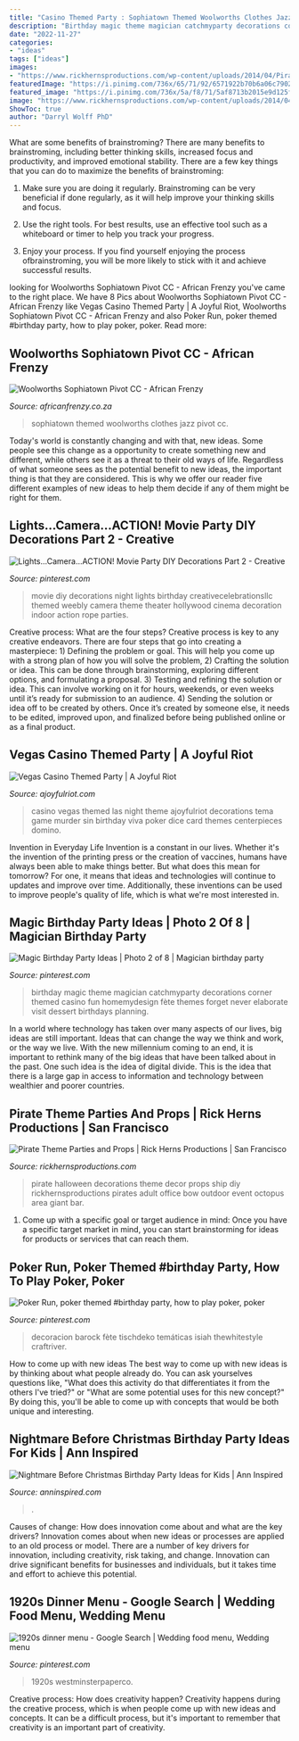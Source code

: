 ```yaml
---
title: "Casino Themed Party : Sophiatown Themed Woolworths Clothes Jazz Pivot Cc"
description: "Birthday magic theme magician catchmyparty decorations corner themed casino fun homemydesign fète themes forget never elaborate visit dessert birthdays planning"
date: "2022-11-27"
categories:
- "ideas"
tags: ["ideas"]
images:
- "https://www.rickhernsproductions.com/wp-content/uploads/2014/04/Pirate-Ship-Bow.jpg"
featuredImage: "https://i.pinimg.com/736x/65/71/92/6571922b70b6a06c79021d0e3633d6fa--magic-party-magic-birthday-party.jpg"
featured_image: "https://i.pinimg.com/736x/5a/f8/71/5af8713b2015e9d125f320b2564444bb.jpg"
image: "https://www.rickhernsproductions.com/wp-content/uploads/2014/04/Pirate-Ship-Bow.jpg"
ShowToc: true
author: "Darryl Wolff PhD"
---
```



What are some benefits of brainstroming?
There are many benefits to brainstroming, including better thinking skills, increased focus and productivity, and improved emotional stability. There are a few key things that you can do to maximize the benefits of brainstroming:
1. Make sure you are doing it regularly. Brainstroming can be very beneficial if done regularly, as it will help improve your thinking skills and focus.

2. Use the right tools. For best results, use an effective tool such as a whiteboard or timer to help you track your progress.

3. Enjoy your process. If you find yourself enjoying the process ofbrainstroming, you will be more likely to stick with it and achieve successful results.

	

		
looking for Woolworths Sophiatown Pivot CC - African Frenzy you've came to the right place. We have 8 Pics about Woolworths Sophiatown Pivot CC - African Frenzy like Vegas Casino Themed Party | A Joyful Riot, Woolworths Sophiatown Pivot CC - African Frenzy and also Poker Run, poker themed #birthday party, how to play poker, poker. Read more:
		
    
## Woolworths Sophiatown Pivot CC - African Frenzy

<img loading=lazy src="http://www.africanfrenzy.co.za/dev/wp-content/uploads/2015/09/Woolworths-Sophiatown-012.jpg" onerror="this.onerror=null;this.src='https://tse1.mm.bing.net/th?id=OIP.WA7xusbvDCYzSKobm9lOagHaE7&amp;pid=15.1';" alt="Woolworths Sophiatown Pivot CC - African Frenzy">

_Source: africanfrenzy.co.za_

>sophiatown themed woolworths clothes jazz pivot cc. 

	

Today's world is constantly changing and with that, new ideas. Some people see this change as a opportunity to create something new and different, while others see it as a threat to their old ways of life. Regardless of what someone sees as the potential benefit to new ideas, the important thing is that they are considered. This is why we offer our reader five different examples of new ideas to help them decide if any of them might be right for them.

    
## Lights...Camera...ACTION! Movie Party DIY Decorations Part 2 - Creative

<img loading=lazy src="https://i.pinimg.com/736x/6f/f3/9b/6ff39b7457991fff0846ed7e928cdcdc.jpg" onerror="this.onerror=null;this.src='https://tse1.mm.bing.net/th?id=OIP.BGt7FLDcAEeoJFJTLGqNMQHaNL&amp;pid=15.1';" alt="Lights...Camera...ACTION! Movie Party DIY Decorations Part 2 - Creative">

_Source: pinterest.com_

>movie diy decorations night lights birthday creativecelebrationsllc themed weebly camera theme theater hollywood cinema decoration indoor action rope parties. 

	

Creative process: What are the four steps?
Creative process is key to any creative endeavors. There are four steps that go into creating a masterpiece: 1) Defining the problem or goal. This will help you come up with a strong plan of how you will solve the problem, 2) Crafting the solution or idea. This can be done through brainstorming, exploring different options, and formulating a proposal. 3) Testing and refining the solution or idea. This can involve working on it for hours, weekends, or even weeks until it’s ready for submission to an audience. 4) Sending the solution or idea off to be created by others. Once it’s created by someone else, it needs to be edited, improved upon, and finalized before being published online or as a final product.

    
## Vegas Casino Themed Party | A Joyful Riot

<img loading=lazy src="http://www.ajoyfulriot.com/wp-content/uploads/2014/12/IMG_3558.jpg" onerror="this.onerror=null;this.src='https://tse1.mm.bing.net/th?id=OIP.kXERcb4DAj1OIM0S6PFnRgHaFc&amp;pid=15.1';" alt="Vegas Casino Themed Party | A Joyful Riot">

_Source: ajoyfulriot.com_

>casino vegas themed las night theme ajoyfulriot decorations tema game murder sin birthday viva poker dice card themes centerpieces domino. 

	

Invention in Everyday Life
Invention is a constant in our lives. Whether it's the invention of the printing press or the creation of vaccines, humans have always been able to make things better. But what does this mean for tomorrow? For one, it means that ideas and technologies will continue to updates and improve over time. Additionally, these inventions can be used to improve people's quality of life, which is what we're most interested in.

    
## Magic Birthday Party Ideas | Photo 2 Of 8 | Magician Birthday Party

<img loading=lazy src="https://i.pinimg.com/736x/65/71/92/6571922b70b6a06c79021d0e3633d6fa--magic-party-magic-birthday-party.jpg" onerror="this.onerror=null;this.src='https://tse2.mm.bing.net/th?id=OIP.UK5fQ2vwblafyfJZfq0sfADHEs&amp;pid=15.1';" alt="Magic Birthday Party Ideas | Photo 2 of 8 | Magician birthday party">

_Source: pinterest.com_

>birthday magic theme magician catchmyparty decorations corner themed casino fun homemydesign fète themes forget never elaborate visit dessert birthdays planning. 

	

In a world where technology has taken over many aspects of our lives, big ideas are still important. Ideas that can change the way we think and work, or the way we live. With the new millennium coming to an end, it is important to rethink many of the big ideas that have been talked about in the past. One such idea is the idea of digital divide. This is the idea that there is a large gap in access to information and technology between wealthier and poorer countries.

    
## Pirate Theme Parties And Props | Rick Herns Productions | San Francisco

<img loading=lazy src="https://www.rickhernsproductions.com/wp-content/uploads/2014/04/Pirate-Ship-Bow.jpg" onerror="this.onerror=null;this.src='https://tse3.mm.bing.net/th?id=OIP.Wcu2SQhmkNPVbbmx_6JL5QHaJ4&amp;pid=15.1';" alt="Pirate Theme Parties and Props | Rick Herns Productions | San Francisco">

_Source: rickhernsproductions.com_

>pirate halloween decorations theme decor props ship diy rickhernsproductions pirates adult office bow outdoor event octopus area giant bar. 

	

1. Come up with a specific goal or target audience in mind: Once you have a specific target market in mind, you can start brainstorming for ideas for products or services that can reach them.

    
## Poker Run, Poker Themed #birthday Party, How To Play Poker, Poker

<img loading=lazy src="https://i.pinimg.com/736x/fe/07/05/fe0705a5b4c78c49da9955f069ba9ce9.jpg" onerror="this.onerror=null;this.src='https://tse3.mm.bing.net/th?id=OIP.ZimPeye0j1F8iA3IZs7SCAHaLH&amp;pid=15.1';" alt="Poker Run, poker themed #birthday party, how to play poker, poker">

_Source: pinterest.com_

>decoracion barock fète tischdeko temáticas isiah thewhitestyle craftriver. 

	

How to come up with new ideas
The best way to come up with new ideas is by thinking about what people already do. You can ask yourselves questions like, "What does this activity do that differentiates it from the others I've tried?" or "What are some potential uses for this new concept?" By doing this, you'll be able to come up with concepts that would be both unique and interesting.

    
## Nightmare Before Christmas Birthday Party Ideas For Kids | Ann Inspired

<img loading=lazy src="http://anninspired.com/wp-content/uploads/2019/08/nightmare-before-christmas-birthday-party-decorations.jpg" onerror="this.onerror=null;this.src='https://tse2.mm.bing.net/th?id=OIP.hc4Jm0vr0JV6vR6DaBHx0wHaE8&amp;pid=15.1';" alt="Nightmare Before Christmas Birthday Party Ideas for Kids | Ann Inspired">

_Source: anninspired.com_

>. 

	

Causes of change: How does innovation come about and what are the key drivers?
Innovation comes about when new ideas or processes are applied to an old process or model. There are a number of key drivers for innovation, including creativity, risk taking, and change. Innovation can drive significant benefits for businesses and individuals, but it takes time and effort to achieve this potential.

    
## 1920s Dinner Menu - Google Search | Wedding Food Menu, Wedding Menu

<img loading=lazy src="https://i.pinimg.com/736x/5a/f8/71/5af8713b2015e9d125f320b2564444bb.jpg" onerror="this.onerror=null;this.src='https://tse3.mm.bing.net/th?id=OIP.x7N1GWwBzb86JdXl6yRXFwHaKX&amp;pid=15.1';" alt="1920s dinner menu - Google Search | Wedding food menu, Wedding menu">

_Source: pinterest.com_

>1920s westminsterpaperco. 

	

Creative process: How does creativity happen?
Creativity happens during the creative process, which is when people come up with new ideas and concepts. It can be a difficult process, but it's important to remember that creativity is an important part of creativity.

